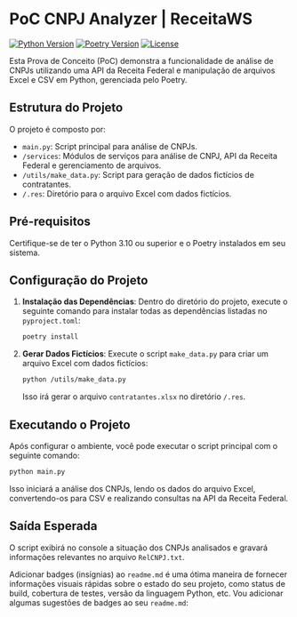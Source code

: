 # PoC CNPJ Analyzer | ReceitaWS
[![Python Version](https://img.shields.io/badge/python-3.10-blue.svg)](https://www.python.org/downloads/release/python-3100/)
[![Poetry Version](https://img.shields.io/badge/poetry-1.1.4-blue.svg)](https://python-poetry.org/)
[![License](https://img.shields.io/badge/license-MIT-green.svg)](LICENSE)

Esta Prova de Conceito (PoC) demonstra a funcionalidade de análise de CNPJs utilizando uma API da Receita Federal e
manipulação de arquivos Excel e CSV em Python, gerenciada pelo Poetry.

## Estrutura do Projeto

O projeto é composto por:

- `main.py`: Script principal para análise de CNPJs.
- `/services`: Módulos de serviços para análise de CNPJ, API da Receita Federal e gerenciamento de arquivos.
- `/utils/make_data.py`: Script para geração de dados fictícios de contratantes.
- `/.res`: Diretório para o arquivo Excel com dados fictícios.

## Pré-requisitos

Certifique-se de ter o Python 3.10 ou superior e o Poetry instalados em seu sistema.

## Configuração do Projeto

1. **Instalação das Dependências**: Dentro do diretório do projeto, execute o seguinte comando para instalar todas as
   dependências listadas no `pyproject.toml`:

    ```bash
    poetry install
    ```

2. **Gerar Dados Fictícios**: Execute o script `make_data.py` para criar um arquivo Excel com dados fictícios:

    ```bash
    python /utils/make_data.py
    ```

   Isso irá gerar o arquivo `contratantes.xlsx` no diretório `/.res`.

## Executando o Projeto

Após configurar o ambiente, você pode executar o script principal com o seguinte comando:

```bash
python main.py
```

Isso iniciará a análise dos CNPJs, lendo os dados do arquivo Excel, convertendo-os para CSV e realizando consultas na
API da Receita Federal.

## Saída Esperada

O script exibirá no console a situação dos CNPJs analisados e gravará informações relevantes no arquivo `RelCNPJ.txt`.


Adicionar badges (insígnias) ao `readme.md` é uma ótima maneira de fornecer informações visuais rápidas sobre o estado do seu projeto, como status de build, cobertura de testes, versão da linguagem Python, etc. Vou adicionar algumas sugestões de badges ao seu `readme.md`:

